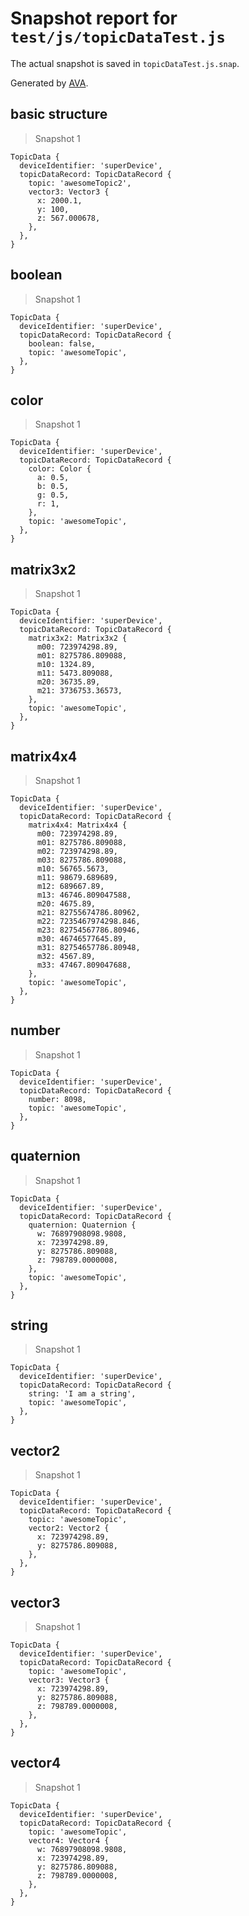 # Snapshot report for `test/js/topicDataTest.js`

The actual snapshot is saved in `topicDataTest.js.snap`.

Generated by [AVA](https://ava.li).

## basic structure

> Snapshot 1

    TopicData {
      deviceIdentifier: 'superDevice',
      topicDataRecord: TopicDataRecord {
        topic: 'awesomeTopic2',
        vector3: Vector3 {
          x: 2000.1,
          y: 100,
          z: 567.000678,
        },
      },
    }

## boolean

> Snapshot 1

    TopicData {
      deviceIdentifier: 'superDevice',
      topicDataRecord: TopicDataRecord {
        boolean: false,
        topic: 'awesomeTopic',
      },
    }

## color

> Snapshot 1

    TopicData {
      deviceIdentifier: 'superDevice',
      topicDataRecord: TopicDataRecord {
        color: Color {
          a: 0.5,
          b: 0.5,
          g: 0.5,
          r: 1,
        },
        topic: 'awesomeTopic',
      },
    }

## matrix3x2

> Snapshot 1

    TopicData {
      deviceIdentifier: 'superDevice',
      topicDataRecord: TopicDataRecord {
        matrix3x2: Matrix3x2 {
          m00: 723974298.89,
          m01: 8275786.809088,
          m10: 1324.89,
          m11: 5473.809088,
          m20: 36735.89,
          m21: 3736753.36573,
        },
        topic: 'awesomeTopic',
      },
    }

## matrix4x4

> Snapshot 1

    TopicData {
      deviceIdentifier: 'superDevice',
      topicDataRecord: TopicDataRecord {
        matrix4x4: Matrix4x4 {
          m00: 723974298.89,
          m01: 8275786.809088,
          m02: 723974298.89,
          m03: 8275786.809088,
          m10: 56765.5673,
          m11: 98679.689689,
          m12: 689667.89,
          m13: 46746.809047588,
          m20: 4675.89,
          m21: 82755674786.80962,
          m22: 7235467974298.846,
          m23: 82754567786.80946,
          m30: 46746577645.89,
          m31: 82754657786.80948,
          m32: 4567.89,
          m33: 47467.809047688,
        },
        topic: 'awesomeTopic',
      },
    }

## number

> Snapshot 1

    TopicData {
      deviceIdentifier: 'superDevice',
      topicDataRecord: TopicDataRecord {
        number: 8098,
        topic: 'awesomeTopic',
      },
    }

## quaternion

> Snapshot 1

    TopicData {
      deviceIdentifier: 'superDevice',
      topicDataRecord: TopicDataRecord {
        quaternion: Quaternion {
          w: 76897908098.9808,
          x: 723974298.89,
          y: 8275786.809088,
          z: 798789.0000008,
        },
        topic: 'awesomeTopic',
      },
    }

## string

> Snapshot 1

    TopicData {
      deviceIdentifier: 'superDevice',
      topicDataRecord: TopicDataRecord {
        string: 'I am a string',
        topic: 'awesomeTopic',
      },
    }

## vector2

> Snapshot 1

    TopicData {
      deviceIdentifier: 'superDevice',
      topicDataRecord: TopicDataRecord {
        topic: 'awesomeTopic',
        vector2: Vector2 {
          x: 723974298.89,
          y: 8275786.809088,
        },
      },
    }

## vector3

> Snapshot 1

    TopicData {
      deviceIdentifier: 'superDevice',
      topicDataRecord: TopicDataRecord {
        topic: 'awesomeTopic',
        vector3: Vector3 {
          x: 723974298.89,
          y: 8275786.809088,
          z: 798789.0000008,
        },
      },
    }

## vector4

> Snapshot 1

    TopicData {
      deviceIdentifier: 'superDevice',
      topicDataRecord: TopicDataRecord {
        topic: 'awesomeTopic',
        vector4: Vector4 {
          w: 76897908098.9808,
          x: 723974298.89,
          y: 8275786.809088,
          z: 798789.0000008,
        },
      },
    }
